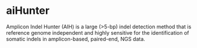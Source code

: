 # aiHunter
Amplicon Indel Hunter (AIH) is a large (>5-bp) indel detection method that is reference genome independent and highly sensitive for the identification of somatic indels in amplicon-based, paired-end, NGS data.
